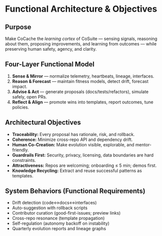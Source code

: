 # Functional Architecture & Objectives

## Purpose
Make CoCache the *learning cortex* of CoSuite — sensing signals, reasoning about them, proposing improvements,
and learning from outcomes — while preserving human safety, agency, and clarity.

## Four-Layer Functional Model
1. **Sense & Mirror** — normalize telemetry, heartbeats, lineage, interfaces.
2. **Reason & Forecast** — maintain fitness models, detect drift, forecast impact.
3. **Advise & Act** — generate proposals (docs/tests/refactors), simulate safely, open PRs.
4. **Reflect & Align** — promote wins into templates, report outcomes, tune policies.

## Architectural Objectives
- **Traceability:** Every proposal has rationale, risk, and rollback.
- **Coherence:** Minimize cross-repo API and dependency drift.
- **Human Co-Creation:** Make evolution visible, explorable, and mentor-friendly.
- **Guardrails First:** Security, privacy, licensing, data boundaries are hard constraints.
- **Attractiveness:** Repos are welcoming; onboarding ≤ 5 min; demos first.
- **Knowledge Recycling:** Extract and reuse successful patterns as templates.

## System Behaviors (Functional Requirements)
- Drift detection (code↔docs↔interfaces)
- Auto-suggestion with rollback scripts
- Contributor curation (good-first-issues; preview links)
- Cross-repo resonance (template propagation)
- Self-regulation (autonomy backoff on instability)
- Quarterly evolution reports and lineage graphs


